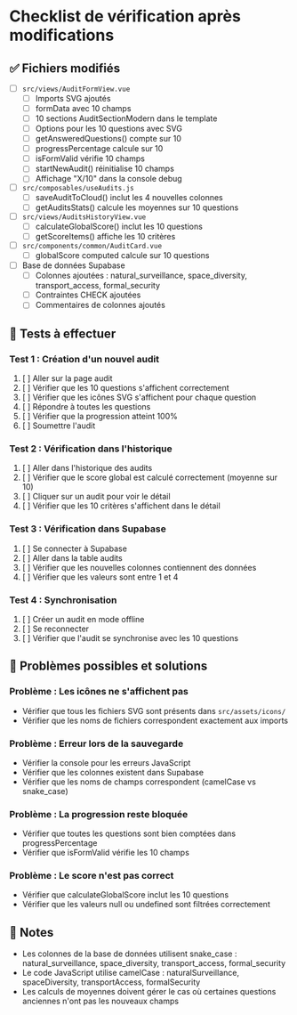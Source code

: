 # Checklist de vérification après modifications

## ✅ Fichiers modifiés

- [ ] `src/views/AuditFormView.vue`
  - [ ] Imports SVG ajoutés
  - [ ] formData avec 10 champs
  - [ ] 10 sections AuditSectionModern dans le template
  - [ ] Options pour les 10 questions avec SVG
  - [ ] getAnsweredQuestions() compte sur 10
  - [ ] progressPercentage calcule sur 10
  - [ ] isFormValid vérifie 10 champs
  - [ ] startNewAudit() réinitialise 10 champs
  - [ ] Affichage "X/10" dans la console debug

- [ ] `src/composables/useAudits.js`
  - [ ] saveAuditToCloud() inclut les 4 nouvelles colonnes
  - [ ] getAuditsStats() calcule les moyennes sur 10 questions

- [ ] `src/views/AuditsHistoryView.vue`
  - [ ] calculateGlobalScore() inclut les 10 questions
  - [ ] getScoreItems() affiche les 10 critères

- [ ] `src/components/common/AuditCard.vue`
  - [ ] globalScore computed calcule sur 10 questions

- [ ] Base de données Supabase
  - [ ] Colonnes ajoutées : natural_surveillance, space_diversity, transport_access, formal_security
  - [ ] Contraintes CHECK ajoutées
  - [ ] Commentaires de colonnes ajoutés

## 🧪 Tests à effectuer

### Test 1 : Création d'un nouvel audit
1. [ ] Aller sur la page audit
2. [ ] Vérifier que les 10 questions s'affichent correctement
3. [ ] Vérifier que les icônes SVG s'affichent pour chaque question
4. [ ] Répondre à toutes les questions
5. [ ] Vérifier que la progression atteint 100%
6. [ ] Soumettre l'audit

### Test 2 : Vérification dans l'historique
1. [ ] Aller dans l'historique des audits
2. [ ] Vérifier que le score global est calculé correctement (moyenne sur 10)
3. [ ] Cliquer sur un audit pour voir le détail
4. [ ] Vérifier que les 10 critères s'affichent dans le détail

### Test 3 : Vérification dans Supabase
1. [ ] Se connecter à Supabase
2. [ ] Aller dans la table audits
3. [ ] Vérifier que les nouvelles colonnes contiennent des données
4. [ ] Vérifier que les valeurs sont entre 1 et 4

### Test 4 : Synchronisation
1. [ ] Créer un audit en mode offline
2. [ ] Se reconnecter
3. [ ] Vérifier que l'audit se synchronise avec les 10 questions

## 🐛 Problèmes possibles et solutions

### Problème : Les icônes ne s'affichent pas
- Vérifier que tous les fichiers SVG sont présents dans `src/assets/icons/`
- Vérifier que les noms de fichiers correspondent exactement aux imports

### Problème : Erreur lors de la sauvegarde
- Vérifier la console pour les erreurs JavaScript
- Vérifier que les colonnes existent dans Supabase
- Vérifier que les noms de champs correspondent (camelCase vs snake_case)

### Problème : La progression reste bloquée
- Vérifier que toutes les questions sont bien comptées dans progressPercentage
- Vérifier que isFormValid vérifie les 10 champs

### Problème : Le score n'est pas correct
- Vérifier que calculateGlobalScore inclut les 10 questions
- Vérifier que les valeurs null ou undefined sont filtrées correctement

## 📝 Notes

- Les colonnes de la base de données utilisent snake_case : natural_surveillance, space_diversity, transport_access, formal_security
- Le code JavaScript utilise camelCase : naturalSurveillance, spaceDiversity, transportAccess, formalSecurity
- Les calculs de moyennes doivent gérer le cas où certaines questions anciennes n'ont pas les nouveaux champs
